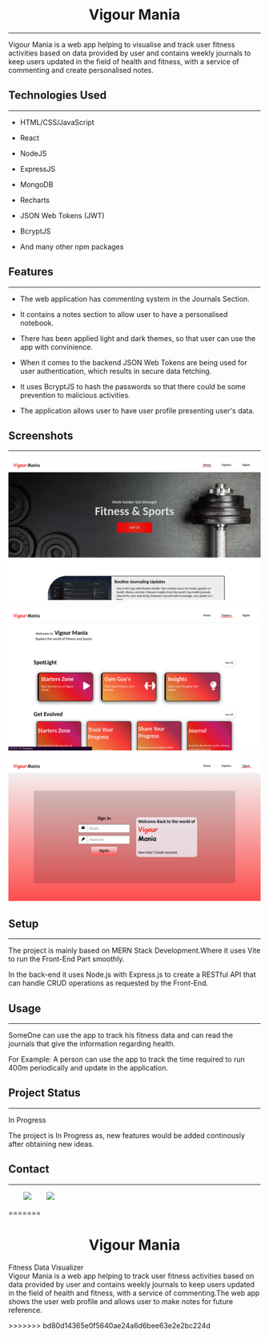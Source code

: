 <h1 align="center">Vigour Mania</h1>
<hr><p>Vigour Mania is a web app helping to visualise and track user fitness activities based on data provided by user and contains weekly journals to keep users updated in the field of health and fitness, with a service of commenting and create personalised notes.</p><h2>Technologies Used</h2>
<hr><ul>
<li>HTML/CSS/JavaScript</li>
</ul><ul>
</ul><ul>
<li>React</li>
</ul><ul>
<li>NodeJS</li>
</ul><ul>
<li>ExpressJS</li>
</ul><ul>
<li>MongoDB</li>
</ul><ul>
<li>Recharts</li>
</ul><ul>
<li>JSON Web Tokens (JWT)</li>
</ul><ul>
<li>BcryptJS</li>
</ul><ul>
<li>And many other npm packages</li>
</ul><h2>Features</h2>
<hr><ul>
<li>The web application has commenting system in the Journals Section.</li>
</ul><ul>
<li>It contains a notes section to allow user to have a personalised notebook.</li>
</ul><ul>
<li>There has been applied light and dark themes, so that user can use the app with convinience.</li>
</ul><ul>
<li>When it comes to the backend JSON Web Tokens are being used for user authentication, which results in secure data fetching.</li>
</ul><ul>
<li>It uses BcryptJS to hash the passwords so that there could be some prevention to malicious activities.</li>
</ul><ul>
<li>The application allows user to have user profile presenting user's data.</li>
</ul><h2>Screenshots</h2>
<hr><p><img src="./readmeAssets/home.png" alt=""></p><p><img src="./readmeAssets/explore.png" alt=""></p><p><img src="./readmeAssets/signin.png" alt=""></p><h2>Setup</h2>
<hr><p>The project is mainly based on MERN Stack Development.Where it uses Vite to run the Front-End Part smoothly.</p>
<p>In the back-end it uses Node.js with Express.js to create a RESTful API that can handle CRUD operations as requested by the Front-End.</p><h2>Usage</h2>
<hr><p>SomeOne can use the app to track his fitness data and can read the journals that give the information regarding health.</p>
<p>For Example: A person can use the app to track the     time required to run 400m periodically and update in the application.</p><h2>Project Status</h2>
<hr><p>In Progress</p>
<p>The project is In Progress as, new features would be added continously after obtaining new ideas.</p><h2>Contact</h2>
<hr>
<p><span style="margin-right: 30px;"></span><a href="https://www.linkedin.com/in/rohit-kharche-118286235/"><img target="_blank" src="https://cdn.jsdelivr.net/gh/devicons/devicon/icons/linkedin/linkedin-original.svg" style="width: 10%;"></a><span style="margin-right: 30px;"></span><a href="https://www.github.com/rohitrokz29"><img target="_blank" src="https://cdn.jsdelivr.net/gh/devicons/devicon/icons/github/github-original.svg" style="width: 10%;"></a></p>
=======
<h1 align="center" >Vigour Mania</h1>

<p align="left">
  Fitness Data Visualizer <br/>
Vigour Mania is a web app helping to track user fitness activities based on data provided by user and contains weekly journals to keep users updated in the field of health and fitness, with a service of commenting.The web app  shows the user web  profile and allows user to make notes for future reference.
</p>
>>>>>>> bd80d14365e0f5640ae24a6d6bee63e2e2bc224d
